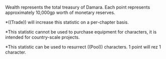 Wealth represents the total treasury of Damara.  Each point represents approximately 10,000gp worth of monetary reserves.

*((Trade)) will increase this statistic on a per-chapter basis.

*This statistic cannot be used to purchase equipment for characters, it is intended for country-scale projects.

*This statistic can be used to resurrect ((Pool)) characters.  1 point will rez 1 character.

